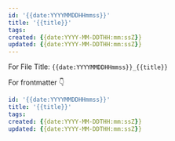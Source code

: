 ```yaml
---
id: '{{date:YYYYMMDDHHmmss}}'
title: '{{title}}'
tags:
created: {{date:YYYY-MM-DDTHH:mm:ssZ}}
updated: {{date:YYYY-MM-DDTHH:mm:ssZ}}
---
```


For File Title: `{{date:YYYYMMDDHHmmss}}_{{title}}`

For frontmatter 👇
```yaml
id: '{{date:YYYYMMDDHHmmss}}'
title: '{{title}}'
tags:
created: {{date:YYYY-MM-DDTHH:mm:ssZ}}
updated: {{date:YYYY-MM-DDTHH:mm:ssZ}}
```